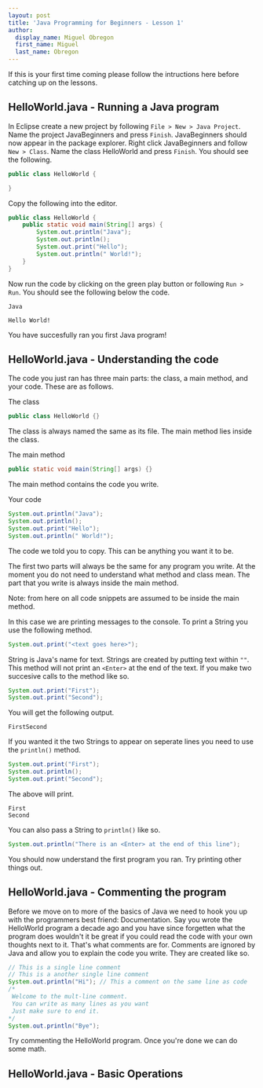 ```yaml
---
layout: post
title: 'Java Programming for Beginners - Lesson 1'
author:
  display_name: Miguel Obregon
  first_name: Miguel
  last_name: Obregon
---
```


If this is your first time coming please follow the intructions here before
catching up on the lessons.

## HelloWorld.java - Running a Java program

In Eclipse create a new project by following `File > New > Java Project`. Name
the project JavaBeginners and press `Finish`. JavaBeginners should now appear in
the package explorer. Right click JavaBeginners and follow `New > Class`. Name
the class HelloWorld and press `Finish`. You should see the following.

```java
public class HelloWorld {

}
```

Copy the following into the editor.

```java
public class HelloWorld {
    public static void main(String[] args) {
        System.out.println("Java");
        System.out.println();
        System.out.print("Hello");
        System.out.println(" World!");
    }
}
```

Now run the code by clicking on the green play button or following `Run > Run`.
You should see the following below the code.

```
Java

Hello World!
```

You have succesfully ran you first Java program!

## HelloWorld.java - Understanding the code

The code you just ran has three main parts: the class, a main method,
and your code. These are as follows.

The class

```java
public class HelloWorld {}
```

The class is always named the same as its file. The main method lies inside the
class.

The main method

```java
public static void main(String[] args) {}
```

The main method contains the code you write.

Your code

```java
System.out.println("Java");
System.out.println();
System.out.print("Hello");
System.out.println(" World!");
```

The code we told you to copy. This can be anything you want it to be.

The first two parts will always be the same for any program you write. At the
moment you do not need to understand what method and class mean. The part
that you write is always inside the main method.

Note: from here on all code snippets are assumed to be inside the main method.

In this case we are printing messages to the console. To print a String you 
use the following method.

```java
System.out.print("<text goes here>");
```
String is Java's name for text. Strings are created by putting text within `""`.
This method will not print an `<Enter>` at the end of the text. If you make two
succesive calls to the method like so.

```java
System.out.print("First");
System.out.print("Second");
```

You will get the following output.

```
FirstSecond
```

If you wanted it the two Strings to appear on seperate lines you need to use the
`println()` method.

```java
System.out.print("First");
System.out.println();
System.out.print("Second");
```

The above will print.

```
First
Second
```

You can also pass a String to `println()` like so.

```java
System.out.println("There is an <Enter> at the end of this line");
```

You should now understand the first program you ran. Try printing other things
out.

## HelloWorld.java - Commenting the program

Before we move on to more of the basics of Java we need to hook you up with the
programmers best friend: Documentation. Say you wrote the HelloWorld program a
decade ago and you have since forgetten what the program does wouldn't it be
great if you could read the code with your own thoughts next to it. That's what
comments are for. Comments are ignored by Java and allow you to explain the code
you write. They are created like so.

```java
// This is a single line comment
// This is a another single line comment
System.out.println("Hi"); // This a comment on the same line as code
/*
 Welcome to the mult-line comment.
 You can write as many lines as you want
 Just make sure to end it.
*/
System.out.println("Bye");
```

Try commenting the HelloWorld program. Once you're done we can do some math.

## HelloWorld.java - Basic Operations
